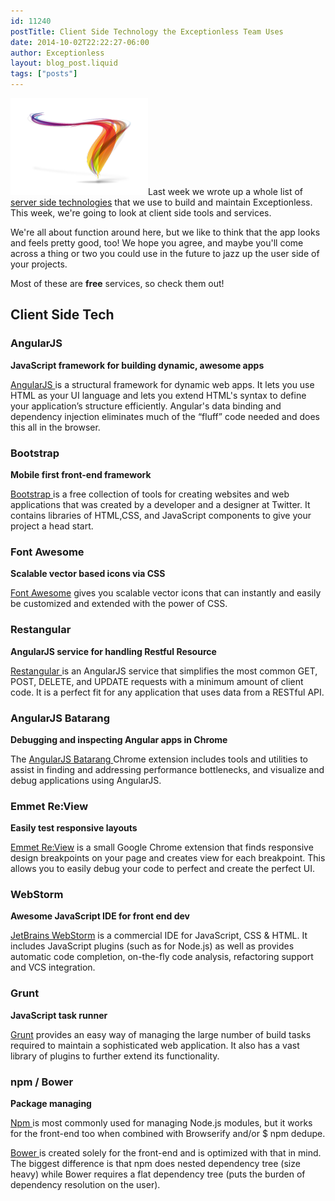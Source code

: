 ```yaml
---
id: 11240
postTitle: Client Side Technology the Exceptionless Team Uses
date: 2014-10-02T22:22:27-06:00
author: Exceptionless
layout: blog_post.liquid
tags: ["posts"]
---
```

<img loading="lazy" class="alignright size-full wp-image-11241" src="/assets/colored-swoosh.png" alt="colored-swoosh" width="220" height="155" data-id="11241" />Last week we wrote up a whole list of <a title="Server Side Technology the Exceptionless Team Uses" href="/server-side-technology-exceptionless-team-uses/" target="_blank">server side technologies</a> that we use to build and maintain Exceptionless. This week, we're going to look at client side tools and services.

We're all about function around here, but we like to think that the app looks and feels pretty good, too! We hope you agree, and maybe you'll come across a thing or two you could use in the future to jazz up the user side of your projects.

Most of these are **free** services, so check them out!

<!--more-->

## Client Side Tech

### AngularJS

**JavaScript framework for building dynamic, awesome apps**

<a title="AngularJS" href="https://angularjs.org/" target="_blank">AngularJS </a>is a structural framework for dynamic web apps. It lets you use HTML as your UI language and lets you extend HTML's syntax to define your application’s structure efficiently. Angular's data binding and dependency injection eliminates much of the “fluff” code needed and does this all in the browser.

### Bootstrap

**Mobile first front-end framework**

<a title="Bootstrap" href="http://getbootstrap.com/" target="_blank">Bootstrap </a>is a free collection of tools for creating websites and web applications that was created by a developer and a designer at Twitter. It contains libraries of HTML,CSS, and JavaScript components to give your project a head start.

### Font Awesome

**Scalable vector based icons via CSS**

<a title="Font Awesome" href="http://fortawesome.github.io/Font-Awesome/" target="_blank">Font Awesome</a> gives you scalable vector icons that can instantly and easily be customized and extended with the power of CSS.

### Restangular

**AngularJS service for handling Restful Resource**

<a title="Restangular" href="https://github.com/mgonto/restangular" target="_blank">Restangular </a>is an AngularJS service that simplifies the most common GET, POST, DELETE, and UPDATE requests with a minimum amount of client code. It is a perfect fit for any application that uses data from a RESTful API.

### AngularJS Batarang

**Debugging and inspecting Angular apps in Chrome**

The <a title="AngularJS Batarang" href="https://chrome.google.com/webstore/detail/angularjs-batarang/ighdmehidhipcmcojjgiloacoafjmpfk" target="_blank">AngularJS Batarang </a>Chrome extension includes tools and utilities to assist in finding and addressing performance bottlenecks, and visualize and debug applications using AngularJS.

### Emmet Re:View

**Easily test responsive layouts**

<a title="Emmet Re:View" href="https://chrome.google.com/webstore/detail/emmet-review/epejoicbhllgiimigokgjdoijnpaphdp" target="_blank">Emmet Re:View</a> is a small Google Chrome extension that finds responsive design breakpoints on your page and creates view for each breakpoint. This allows you to easily debug your code to perfect and create the perfect UI.

### WebStorm

**Awesome JavaScript IDE for front end dev**

<a title="WebStorm" href="http://www.jetbrains.com/webstorm/" target="_blank">JetBrains WebStorm</a> is a commercial IDE for JavaScript, CSS & HTML. It includes JavaScript plugins (such as for Node.js) as well as provides automatic code completion, on-the-fly code analysis, refactoring support and VCS integration.

### Grunt

**JavaScript task runner**

<a title="Grunt" href="http://gruntjs.com/" target="_blank">Grunt</a> provides an easy way of managing the large number of build tasks required to maintain a sophisticated web application. It also has a vast library of plugins to further extend its functionality.

### npm / Bower

**Package managing**

<a title="NPM JS" href="https://www.npmjs.org/" target="_blank">Npm </a>is most commonly used for managing Node.js modules, but it works for the front-end too when combined with Browserify and/or $ npm dedupe.

<a title="Bower" href="http://bower.io/" target="_blank">Bower </a>is created solely for the front-end and is optimized with that in mind. The biggest difference is that npm does nested dependency tree (size heavy) while Bower requires a flat dependency tree (puts the burden of dependency resolution on the user).

